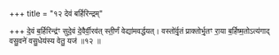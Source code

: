 +++
title = "१२ देवं बर्हिरिन्द्रम्"

+++
दे॒वं ब॒र्हिरिन्द्र॑ꣳ सुदे॒वं दे॒वैर्वी॒रव॑त् स्ती॒र्णं वेद्या॑मवर्द्धयत्। वस्तो॑र्वृ॒तं प्राक्तोर्भृ॒तꣳ रा॒या ब॒र्हिष्म॒तोऽत्य॑गाद् वसु॒वने॑ वसु॒धेय॑स्य वेतु॒ यज॑ ॥१२ ॥